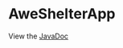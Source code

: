 # AweShelterApp

View the [JavaDoc](https://htmlpreview.github.io/?https://github.com/Maye456/AweShelterApp/blob/main/doc/index.html)

